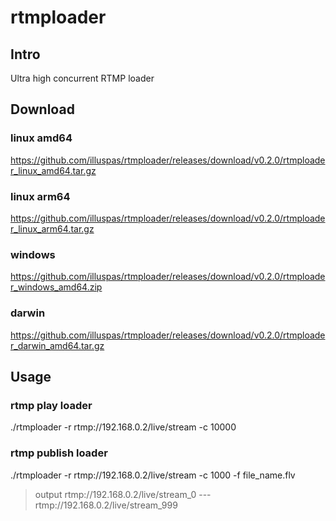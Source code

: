 # rtmploader

## Intro
Ultra high concurrent RTMP loader
## Download
### linux amd64
https://github.com/illuspas/rtmploader/releases/download/v0.2.0/rtmploader_linux_amd64.tar.gz
### linux arm64
https://github.com/illuspas/rtmploader/releases/download/v0.2.0/rtmploader_linux_arm64.tar.gz
### windows
https://github.com/illuspas/rtmploader/releases/download/v0.2.0/rtmploader_windows_amd64.zip
### darwin
https://github.com/illuspas/rtmploader/releases/download/v0.2.0/rtmploader_darwin_amd64.tar.gz
## Usage
### rtmp play loader
./rtmploader -r rtmp://192.168.0.2/live/stream -c 10000

### rtmp publish loader
./rtmploader -r rtmp://192.168.0.2/live/stream -c 1000 -f file_name.flv
>output rtmp://192.168.0.2/live/stream_0 --- rtmp://192.168.0.2/live/stream_999
